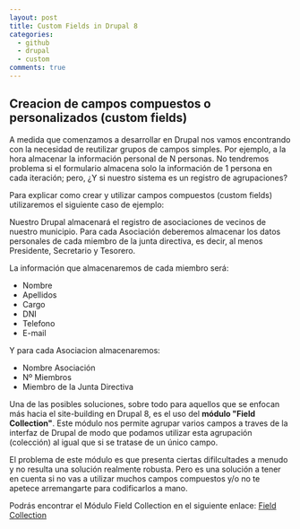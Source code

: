 ```yaml
---
layout: post
title: Custom Fields in Drupal 8
categories:
  - github
  - drupal
  - custom
comments: true
---
```



## Creacion de campos compuestos o personalizados (custom fields)

A medida que comenzamos a desarrollar en Drupal nos vamos encontrando con la necesidad de reutilizar grupos de campos simples.
Por ejemplo, a la hora almacenar la información personal de N personas.
No tendremos problema si el formulario almacena solo la información de 1 persona en cada iteración; pero, ¿Y si nuestro sistema es un registro de agrupaciones?

Para explicar como crear y utilizar campos compuestos (custom fields) utilizaremos el siguiente caso de ejemplo:

Nuestro Drupal almacenará el registro de asociaciones de vecinos de nuestro municipio. Para cada Asociación deberemos almacenar los datos personales de cada miembro de la junta directiva, es decir, al menos Presidente, Secretario y Tesorero.

La información que almacenaremos de cada miembro será:
  * Nombre
  * Apellidos
  * Cargo
  * DNI
  * Telefono
  * E-mail


Y para cada Asociacion almacenaremos:
  * Nombre Asociación
  * Nº Miembros
  * Miembro de la Junta Directiva

Una de las posibles soluciones, sobre todo para aquellos que se enfocan más hacia el site-building en Drupal 8, es el uso del **módulo "Field Collection"**. Este módulo nos permite agrupar varios campos a traves de la interfaz de Drupal de modo que podamos utilizar esta agrupación (colección) al igual que si se tratase de un único campo.

El problema de este módulo es que presenta ciertas difilcultades a menudo y no resulta una solución realmente robusta.
Pero es una solución a tener en cuenta si no vas a utilizar muchos campos compuestos y/o no te apetece arremangarte para codificarlos a mano.

Podrás encontrar el Módulo Field Collection en el siguiente enlace:
[Field Collection](https://www.drupal.org/project/field_collection)
